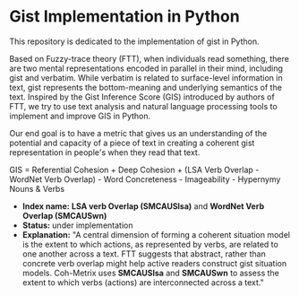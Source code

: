 # Gist Implementation in Python
This repository is dedicated to the implementation of gist in Python. 

Based on Fuzzy-trace theory (FTT), when individuals read something, there are two mental representations encoded in parallel in their mind, including gist and verbatim. While verbatim is related to surface-level information in text, gist represents the bottom-meaning and underlying semantics of the text. Inspired by the Gist Inference Score (GIS) introduced by authors of FTT, we try to use text analysis and natural language processing tools to implement and improve GIS in Python. 

Our end goal is to have a metric that gives us an understanding of the potential and capacity of a piece of text in creating a coherent gist representation in people's when they read that text.

GIS = Referential Cohesion + Deep Cohesion + (LSA Verb Overlap - WordNet Verb Overlap) - Word Concreteness - Imageability - Hypernymy Nouns & Verbs

* **Index name:** **LSA verb Overlap (SMCAUSlsa)** and **WordNet Verb Overlap (SMCAUSwn)**
* **Status:** under implementation
* **Explanation:** "A central dimension of forming a coherent situation model is the extent to which actions, as represented by verbs, are related to one another across a text. FTT suggests that abstract, rather than concrete verb overlap might help active readers construct gist situation models. Coh-Metrix uses **SMCAUSlsa** and **SMCAUSwn** to assess the extent to which verbs (actions) are interconnected across a text."
